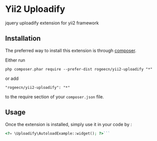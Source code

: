 Yii2 Uploadify
==============
jquery uploadify extension for yii2 framework

Installation
------------

The preferred way to install this extension is through [composer](http://getcomposer.org/download/).

Either run

```
php composer.phar require --prefer-dist rogeecn/yii2-uploadify "*"
```

or add

```
"rogeecn/yii2-uploadify": "*"
```

to the require section of your `composer.json` file.


Usage
-----

Once the extension is installed, simply use it in your code by  :

```php
<?= \Uploadify\AutoloadExample::widget(); ?>```